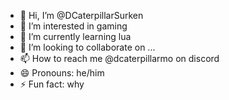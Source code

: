 - 👋 Hi, I’m @DCaterpillarSurken
- 👀 I’m interested in gaming
- 🌱 I’m currently learning lua
- 💞️ I’m looking to collaborate on ...
- 📫 How to reach me @dcaterpillarmo on discord
- 😄 Pronouns: he/him
- ⚡ Fun fact: why

<!---
DCaterpillarSurken/DCaterpillarSurken is a ✨ special ✨ repository because its `README.md` (this file) appears on your GitHub profile.
You can click the Preview link to take a look at your changes.
--->
